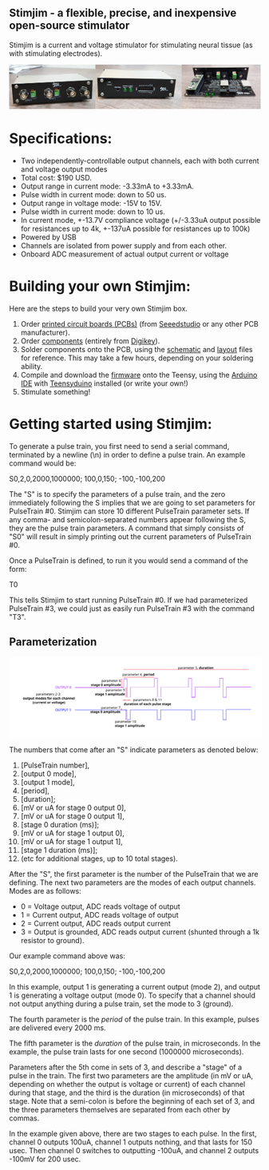 Stimjim - a flexible, precise, and inexpensive open-source stimulator
-------------------------------
Stimjim is a current and voltage stimulator for stimulating neural tissue (as with stimulating electrodes). 

![Stimjim picture](photo.png)

# Specifications:

 - Two independently-controllable output channels, each with both current and voltage output modes
 - Total cost: $190 USD.
 - Output range in current mode: -3.33mA to +3.33mA. 
 - Pulse width in current mode: down to 50 us.
 - Output range in voltage mode: -15V to 15V.
 - Pulse width in current mode: down to 10 us.
 - In current mode, +-13.7V compliance voltage (+/-3.33uA output possible for resistances up to 4k, +-137uA possible for resistances up to 100k)
 - Powered by USB
 - Channels are isolated from power supply and from each other.
 - Onboard ADC measurement of actual output current or voltage
 
# Building your own Stimjim:

Here are the steps to build your very own Stimjim box. 

1. Order [printed circuit boards (PCBs)](./PCB/stimjim_fabricationFiles.zip)  (from [Seeedstudio](https://www.seeedstudio.com/fusion.html) or any other PCB manufacturer). 
2. Order [components](./stimjim_BOM.xlsx) (entirely from [Digikey](https://www.digikey.com/)).
3. Solder components onto the PCB, using the [schematic](./schematic.pdf) and [layout](./pcb.pdf) files for reference. This may take a few hours, depending on your soldering ability.
4. Compile and download the [firmware](./stimjim_teensy/stimjim_teensy.ino) onto the Teensy, using the [Arduino IDE](https://www.arduino.cc/en/main/software) with [Teensyduino](https://www.pjrc.com/teensy/td_download.html) installed (or write your own!)
5. Stimulate something!

# Getting started using Stimjim:

To generate a pulse train, you first need to send a serial command, terminated by a newline (\n) in order to define a pulse train. An example command would be:

   S0,2,0,2000,1000000; 100,0,150; -100,-100,200
   
The "S" is to *s*pecify the parameters of a pulse train, and the zero immediately following the S implies that we are going to set parameters for PulseTrain #0. Stimjim can store 10 different PulseTrain parameter sets. If any comma- and semicolon-separated numbers appear following the S, they are the pulse train parameters. A command that simply consists of "S0" will result in simply printing out the current parameters of PulseTrain #0. 

Once a PulseTrain is defined, to run it you would send a command of the form:

   T0

This tells Stimjim to start running PulseTrain #0. If we had parameterized PulseTrain #3, we could just as easily run PulseTrain #3 with the command "T3".

##  Parameterization 

![Alt text](./pulseTrainParametrization.svg)

The numbers that come after an "S" indicate parameters as denoted below:

1. [PulseTrain number], 
2. [output 0 mode],
3. [output 1 mode],
4. [period],
5. [duration];
6. [mV or uA for stage 0 output 0],
7. [mV or uA for stage 0 output 1],
8. [stage 0 duration (ms)]; 
9. [mV or uA for stage 1 output 0],
10. [mV or uA for stage 1 output 1],
11. [stage 1 duration (ms)];
12. (etc for additional stages, up to 10 total stages).

After the "S", the first parameter is the number of the PulseTrain that we are defining. The next two parameters are the modes of each output channels. Modes are as follows:

 - 0 = Voltage output, ADC reads voltage of output
 - 1 = Current output, ADC reads voltage of output 
 - 2 = Current output, ADC reads output current
 - 3 = Output is grounded, ADC reads output current (shunted through a 1k resistor to ground).

Our example command above was: 
   
   S0,2,0,2000,1000000; 100,0,150; -100,-100,200
   
In this example, output 1 is generating a current output (mode 2), and output 1 is generating a voltage output (mode 0). To specify that a channel should not output anything during a pulse train, set the mode to 3 (ground).  

The fourth parameter is the _period_ of the pulse train. In this example, pulses are delivered every 2000 ms.

The fifth parameter is the _duration_ of the pulse train, in microseconds. In the example, the pulse train lasts for one second (1000000 microseconds).

Parameters after the 5th come in sets of 3, and describe a "stage" of a pulse in the train.  The first two parameters are the amplitude (in mV or uA, depending on whether the output is voltage or current) of each channel during that stage, and the third is the duration (in microseconds) of that stage. Note that a semi-colon is before the beginning of each set of 3, and the three parameters themselves are separated from each other by commas.

In the example given above, there are two stages to each pulse. In the first, channel 0 outputs 100uA, channel 1 outputs nothing, and that lasts for 150 usec. Then channel 0 switches to outputting -100uA, and channel 2 outputs -100mV for 200 usec. 





